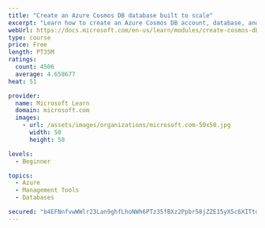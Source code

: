 ```yaml
---
title: "Create an Azure Cosmos DB database built to scale"
excerpt: "Learn how to create an Azure Cosmos DB account, database, and container built to scale as your application grows."
webUrl: https://docs.microsoft.com/en-us/learn/modules/create-cosmos-db-for-scale/
type: course
price: Free
length: PT35M
ratings:
  count: 4506
  average: 4.658677
heat: 51

provider:
  name: Microsoft Learn
  domain: microsoft.com
  images:
    - url: /assets/images/organizations/microsoft.com-50x50.jpg
      width: 50
      height: 50

levels:
  - Beginner

topics:
  - Azure
  - Management Tools
  - Databases

secured: "b4EFNnfvwWWlr23Lan9ghfLhoNWh6PTz35fBXz2Ppbr58jZZE15yX5c6XITtd3CD5CexFmKvgOIcdduCADLhtSzAimyqbBNx6Gm4YKqbjkGr6XeDiaSqE338eIPvaJnnlG6Nb5suyKee+lPJqXOe0R5tJE90azlejeNogWtYP5iKNgXI52sTEmQd7devKKHdR5nhUvt+bdxniEgPFUL0B/zPGwydBPTYZHy9OnsYqFu2ouV+tCk2aL6ZaRSyLwG+hD9d//R+PCSimB+pQ//f9rRzQpqr4KFn12AEC9VdAWssJ7OHfebrqlAdayQJUeZtdJEm30dKwU/uDLk5wz6qphJvpnyxMyYz7//XE2fcjJoQaYd74JxAkDxt6HrLepiWHJty2ViNvDt+rYBUrp9WTfyKDg/VvoFokrIiqa1SkYY=;v4O+K/Bt+zphpmGz5Ec3CQ=="
---
```


